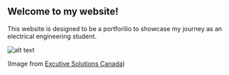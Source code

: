 
## Welcome to my website!

This website is designed to be a portforilio to showcase my journey as an electrical engineering student.

![alt text](https://executivesolutions.ca/wp-content/uploads/2018/07/electrical-engineering-image.jpg)

(Image from [Excutive Solutions Canada](https://executivesolutions.ca/))
